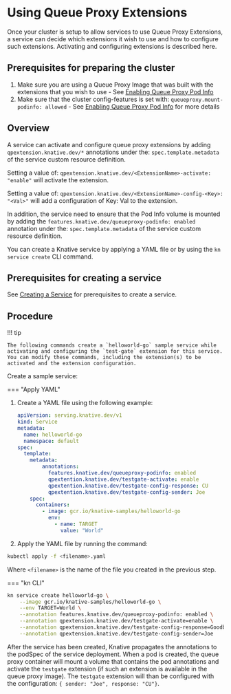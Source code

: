 # Using Queue Proxy Extensions

Once your cluster is setup to allow services to use Queue Proxy Extensions, a service can decide which extensions it wish to use and how to configure such extensions. Activating and configuring extensions is described here.

## Prerequisites for preparing the cluster

1. Make sure you are using a Queue Proxy Image that was built with the extensions that you wish to use - See [Enabling Queue Proxy Pod Info](../queue-extensions.md)
1. Make sure that the cluster config-features is set with: `queueproxy.mount-podinfo: allowed`  - See [Enabling Queue Proxy Pod Info](./configuration/feature-flags.md#queue-proxy-pod-info) for more details

## Overview

A service can activate and configure queue proxy extensions by adding `qpextension.knative.dev/*` annotations under the: `spec.template.metadata` of the service custom resource definition.

Setting a value of: `qpextension.knative.dev/<ExtensionName>-activate: "enable"` will activate the extension.

Setting a value of: `qpextension.knative.dev/<ExtensionName>-config-<Key>: "<Val>"` will add a configuration of Key: Val to the extension.

In addition, the service need to ensure that the Pod Info volume is mounted by adding the `features.knative.dev/queueproxy-podinfo: enabled` annotation under the: `spec.template.metadata` of the service custom resource definition.

You can create a Knative service by applying a YAML file or by using the `kn service create` CLI command.

## Prerequisites for creating a service

See [Creating a Service](./creating-services.md) for prerequisites to create a service. 

## Procedure

!!! tip

    The following commands create a `helloworld-go` sample service while activating and configuring the `test-gate` extension for this service. You can modify these commands, including the extension(s) to be activated and the extension configuration.

Create a sample service:

=== "Apply YAML"

1. Create a YAML file using the following example:
    ```yaml
    apiVersion: serving.knative.dev/v1
    kind: Service
    metadata:
      name: helloworld-go
      namespace: default
    spec:
      template:
        metadata:
            annotations:
              features.knative.dev/queueproxy-podinfo: enabled
              qpextention.knative.dev/testgate-activate: enable
              qpextention.knative.dev/testgate-config-response: CU
              qpextention.knative.dev/testgate-config-sender: Joe
        spec:
          containers:
            - image: gcr.io/knative-samples/helloworld-go
              env:
                - name: TARGET
                  value: "World"
    ```
1. Apply the YAML file by running the command:
```bash
kubectl apply -f <filename>.yaml
```
Where `<filename>` is the name of the file you created in the previous step.

=== "kn CLI"
```sh
kn service create helloworld-go \
    --image gcr.io/knative-samples/helloworld-go \
    --env TARGET=World \
    --annotation features.knative.dev/queueproxy-podinfo: enabled \
    --annotation qpextension.knative.dev/testgate-activate=enable \
    --annotation qpextension.knative.dev/testgate-config-response=Goodbye \
    --annotation qpextension.knative.dev/testgate-config-sender=Joe
```

After the service has been created, Knative propagates the annotations to the podSpec of the service deployment. When a pod is created, the queue proxy container will mount a volume that contains the pod annotations and activate the `testgate` extension (if such an extension is available in the queue proxy image). The `testgate` extension will than be configured with the configuration: `{ sender: "Joe", response: "CU"}`.
